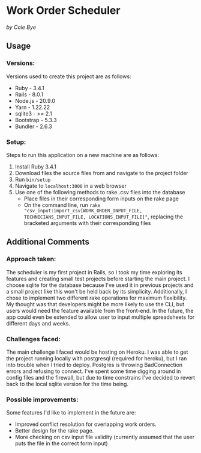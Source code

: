 # Work Order Scheduler

*by Cole Bye*

## Usage

### Versions:

Versions used to create this project are as follows:
- Ruby - 3.4.1
- Rails - 8.0.1
- Node.js - 20.9.0
- Yarn - 1.22.22
- sqlite3 - >= 2.1
- Bootstrap - 5.3.3
- Bundler - 2.6.3


### Setup:

Steps to run this application on a new machine are as follows:
1. Install Ruby 3.4.1
2. Download files the source files from and navigate to the project folder
3. Run `bin/setup`
4. Navigate to `localhost:3000` in a web browser
5. Use one of the following methods to rake .csv files into the database
   - Place files in their corresponding form inputs on the rake page
   - On the command line, run `rake "csv_input:import_csv[WORK_ORDER_INPUT_FILE, TECHNICIANS_INPUT_FILE, LOCATIONS_INPUT_FILE]"`, replacing the bracketed arguments with their corresponding files

## Additional Comments

### Approach taken:
The scheduler is my first project in Rails, so I took my time exploring its features and 
creating small test projects before starting the main project. I choose sqlite for the database 
because I've used it in previous projects and a small project like this won't be held back by 
its simplicity. Additionally, I chose to implement two different rake operations for maximum 
flexibility.  My thought was that developers might be more likely to use the CLI, but users would 
need the feature available from the front-end.  In the future, the app could even be extended to
allow user to input multiple spreadsheets for different days and weeks.

### Challenges faced:
The main challenge I faced would be hosting on Heroku.  I was able to get the project 
running locally with postgresql (required for heroku), but I ran into trouble when I tried 
to deploy. Postgres is throwing BadConnection errors and refusing to connect. I've spent some 
time digging around in config files and the firewall, but due to time constrains I've decided 
to revert back to the local sqlite version for the time being.  

### Possible improvements:

Some features I'd like to implement in the future are:

- Improved conflict resolution for overlapping work orders.
- Better design for the rake page.
- More checking on csv input file validity (currently assumed that the user puts the file in the correct form input)






